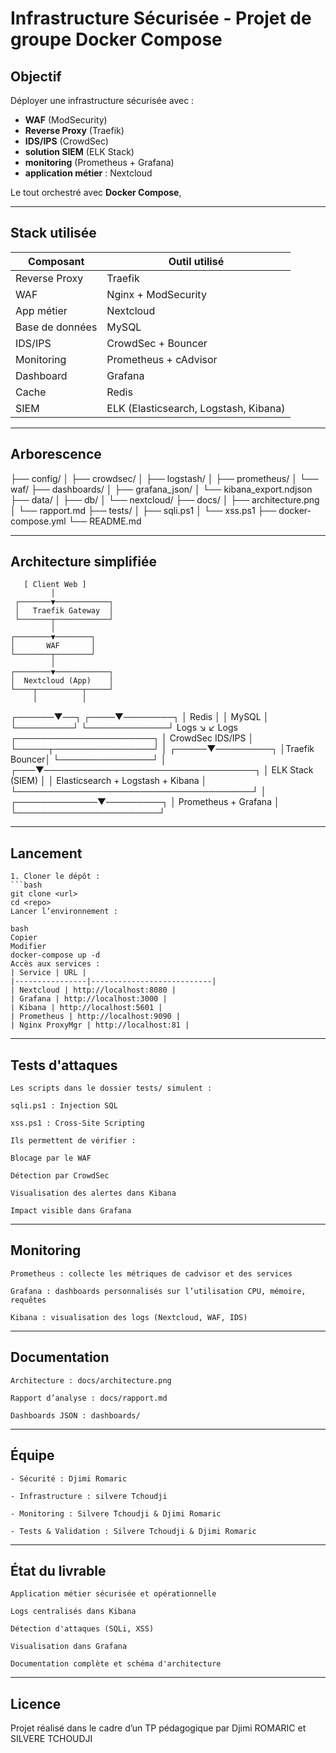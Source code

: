 # Infrastructure Sécurisée - Projet de groupe Docker Compose
 
## Objectif
 
Déployer une infrastructure sécurisée avec :
- **WAF** (ModSecurity)
- **Reverse Proxy** (Traefik)
- **IDS/IPS** (CrowdSec)
- **solution SIEM** (ELK Stack)
- **monitoring** (Prometheus + Grafana)
- **application métier** : Nextcloud
 
Le tout orchestré avec **Docker Compose**,
 
---
 
## Stack utilisée
 
| Composant     | Outil utilisé            |
|---------------|--------------------------|
| Reverse Proxy | Traefik                  |
| WAF           | Nginx + ModSecurity      |
| App métier    | Nextcloud                |
| Base de données | MySQL                  |
| IDS/IPS       | CrowdSec + Bouncer       |
| Monitoring    | Prometheus + cAdvisor    |
| Dashboard     | Grafana                  |
| Cache         | Redis                    |
| SIEM          | ELK (Elasticsearch, Logstash, Kibana)|
 
---
 
## Arborescence
 
├── config/
│ ├── crowdsec/
│ ├── logstash/
│ ├── prometheus/
│ └── waf/
├── dashboards/
│ ├── grafana_json/
│ └── kibana_export.ndjson
├── data/
│ ├── db/
│ └── nextcloud/
├── docs/
│ ├── architecture.png
│ └── rapport.md
├── tests/
│ ├── sqli.ps1
│ └── xss.ps1
├── docker-compose.yml
└── README.md
 
---
 
## Architecture simplifiée
 
       [ Client Web ]
             │
     ┌───────▼────────────┐
     │   Traefik Gateway  │
     └───────┬────────────┘
             │
    ┌────────▼────────┐
    │       WAF       │  
    └────────┬────────┘
             │
    ┌────────▼────────────┐
    │  Nextcloud (App)    │
    └────┬──────────┬─────┘
         │          │
  ┌──────▼──┐  ┌────▼────────┐
  │  Redis  │  │  MySQL      │
  └─────────┘  └─────────────┘
Logs ↘ ↙ Logs
┌──────────────────────┐
│ CrowdSec IDS/IPS     │
└─────┬────────────────┘
      │
┌─────▼─────────┐
│Traefik Bouncer│
└───────────────┘
        │
    ┌───▼──────────────────────────────────┐
    │           ELK Stack (SIEM)           │
    │ Elasticsearch + Logstash + Kibana    │
    └──────────────────────────────────────┘
                  │
    ┌─────────────▼─────────┐
    │ Prometheus + Grafana  │
    └───────────────────────┘
 
---
 
## Lancement
 
    1. Cloner le dépôt :
    ```bash
    git clone <url>
    cd <repo>
    Lancer l’environnement :
 
    bash
    Copier
    Modifier
    docker-compose up -d
    Accès aux services :
    | Service | URL |
    |----------------|---------------------------|
    | Nextcloud | http://localhost:8080 |
    | Grafana | http://localhost:3000 |
    | Kibana | http://localhost:5601 |
    | Prometheus | http://localhost:9090 |
    | Nginx ProxyMgr | http://localhost:81 |
 
 
---
 
## Tests d'attaques
 
    Les scripts dans le dossier tests/ simulent :
 
    sqli.ps1 : Injection SQL
 
    xss.ps1 : Cross-Site Scripting
 
    Ils permettent de vérifier :
 
    Blocage par le WAF
 
    Détection par CrowdSec
 
    Visualisation des alertes dans Kibana
 
    Impact visible dans Grafana
 
---
 
## Monitoring
 
    Prometheus : collecte les métriques de cadvisor et des services
 
    Grafana : dashboards personnalisés sur l’utilisation CPU, mémoire, requêtes
 
    Kibana : visualisation des logs (Nextcloud, WAF, IDS)
 
---
 
## Documentation
    Architecture : docs/architecture.png
 
    Rapport d’analyse : docs/rapport.md
 
    Dashboards JSON : dashboards/
 
 
---
 
## Équipe
 
    - Sécurité : Djimi Romaric
 
    - Infrastructure : silvere Tchoudji
 
    - Monitoring : Silvere Tchoudji & Djimi Romaric
 
    - Tests & Validation : Silvere Tchoudji & Djimi Romaric
 
 
---
 
## État du livrable
 
    Application métier sécurisée et opérationnelle
 
    Logs centralisés dans Kibana
 
    Détection d'attaques (SQLi, XSS)
 
    Visualisation dans Grafana
 
    Documentation complète et schéma d'architecture
 
 
---
 
## Licence
Projet réalisé dans le cadre d’un TP pédagogique par Djimi ROMARIC et SILVERE TCHOUDJI
